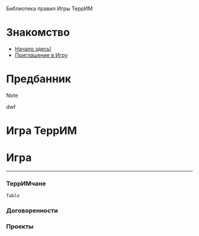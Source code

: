 
Библиотека правил Игры ТеррИМ



# Знакомство

* [Начало здесь!](Добро%20пожаловать/Начало%20здесь!.md)
* [Приглашение в Игру](Добро%20пожаловать/Приглашение%20в%20Игру.md)


# Предбанник


>[!Note]
> dwf
>




# Игра ТеррИМ




# Игра
---

### ТеррИМчане

``` dataview
Table

```

### Договоренности


### Проекты
